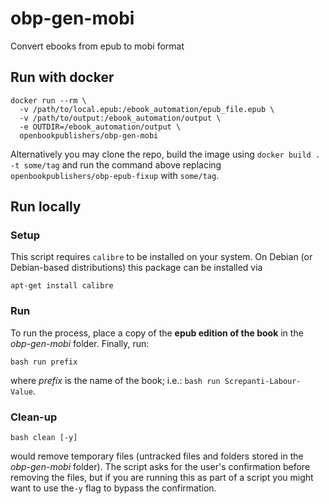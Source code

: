 # obp-gen-mobi
Convert ebooks from epub to mobi format

## Run with docker
```
docker run --rm \
  -v /path/to/local.epub:/ebook_automation/epub_file.epub \
  -v /path/to/output:/ebook_automation/output \
  -e OUTDIR=/ebook_automation/output \
  openbookpublishers/obp-gen-mobi
```

Alternatively you may clone the repo, build the image using `docker build . -t some/tag` and run the command above replacing `openbookpublishers/obp-epub-fixup` with `some/tag`.

## Run locally
### Setup
This script requires `calibre` to be installed on your system. On Debian (or Debian-based distributions) this package can be installed via

`apt-get install calibre`

### Run
To run the process, place a copy of the **epub edition of the book** in the _obp-gen-mobi_ folder. Finally, run:

`bash run prefix`

where _prefix_ is the name of the book; i.e.: `bash run Screpanti-Labour-Value`.

### Clean-up

`bash clean [-y]`

would remove temporary files (untracked files and folders stored in the _obp-gen-mobi_ folder). The script asks for the user's confirmation before removing the files, but if you are running this as part of a script you might want to use the`-y` flag to bypass the confirmation.
